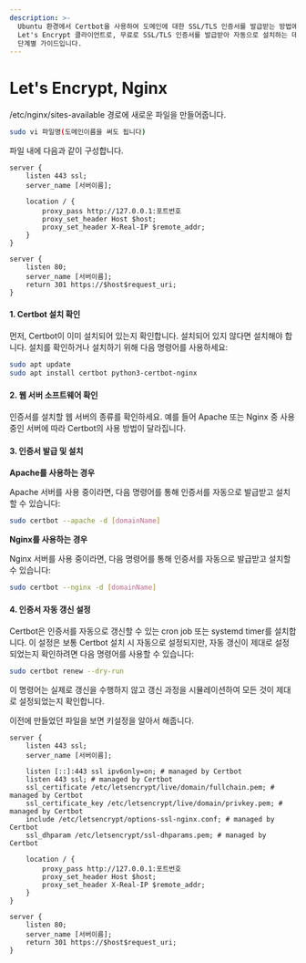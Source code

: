 ```yaml
---
description: >-
  Ubuntu 환경에서 Certbot을 사용하여 도메인에 대한 SSL/TLS 인증서를 발급받는 방법에 대해 설명하겠습니다. Certbot은
  Let's Encrypt 클라이언트로, 무료로 SSL/TLS 인증서를 발급받아 자동으로 설치하는 데 사용됩니다. 다음은 해당 프로세스의
  단계별 가이드입니다.
---
```


# Let's Encrypt, Nginx

/etc/nginx/sites-available 경로에 새로운 파일을 만들어줍니다.

```bash
sudo vi 파일명(도메인이름을 써도 됩니다)
```

파일 내에 다음과 같이 구성합니다.

```nginx
server {
    listen 443 ssl;
    server_name [서버이름];

    location / {
        proxy_pass http://127.0.0.1:포트번호
        proxy_set_header Host $host;
        proxy_set_header X-Real-IP $remote_addr;
    }
}

server {
    listen 80;
    server_name [서버이름];
    return 301 https://$host$request_uri;
}
```

#### 1. Certbot 설치 확인

먼저, Certbot이 이미 설치되어 있는지 확인합니다. 설치되어 있지 않다면 설치해야 합니다. 설치를 확인하거나 설치하기 위해 다음 명령어를 사용하세요:

```bash
sudo apt update
sudo apt install certbot python3-certbot-nginx
```

#### 2. 웹 서버 소프트웨어 확인

인증서를 설치할 웹 서버의 종류를 확인하세요. 예를 들어 Apache 또는 Nginx 중 사용 중인 서버에 따라 Certbot의 사용 방법이 달라집니다.

#### 3. 인증서 발급 및 설치

**Apache를 사용하는 경우**

Apache 서버를 사용 중이라면, 다음 명령어를 통해 인증서를 자동으로 발급받고 설치할 수 있습니다:

```bash
sudo certbot --apache -d [domainName]
```

**Nginx를 사용하는 경우**

Nginx 서버를 사용 중이라면, 다음 명령어를 통해 인증서를 자동으로 발급받고 설치할 수 있습니다:

```bash
sudo certbot --nginx -d [domainName]
```

#### 4. 인증서 자동 갱신 설정

Certbot은 인증서를 자동으로 갱신할 수 있는 cron job 또는 systemd timer를 설치합니다. 이 설정은 보통 Certbot 설치 시 자동으로 설정되지만, 자동 갱신이 제대로 설정되었는지 확인하려면 다음 명령어를 사용할 수 있습니다:

```bash
sudo certbot renew --dry-run
```

이 명령어는 실제로 갱신을 수행하지 않고 갱신 과정을 시뮬레이션하여 모든 것이 제대로 설정되었는지 확인합니다.

이전에 만들었던 파일을 보면 키설정을 알아서 해줍니다.

```nginx
server {
    listen 443 ssl;
    server_name [서버이름];

    listen [::]:443 ssl ipv6only=on; # managed by Certbot
    listen 443 ssl; # managed by Certbot
    ssl_certificate /etc/letsencrypt/live/domain/fullchain.pem; # managed by Certbot
    ssl_certificate_key /etc/letsencrypt/live/domain/privkey.pem; # managed by Certbot
    include /etc/letsencrypt/options-ssl-nginx.conf; # managed by Certbot
    ssl_dhparam /etc/letsencrypt/ssl-dhparams.pem; # managed by Certbot

    location / {
        proxy_pass http://127.0.0.1:포트번호
        proxy_set_header Host $host;
        proxy_set_header X-Real-IP $remote_addr;
    }
}

server {
    listen 80;
    server_name [서버이름];
    return 301 https://$host$request_uri;
}
```
